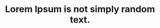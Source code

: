 ---
layout: news 
title: Lorem Ipsum is not simply random text.
permalink: "/post/2016-3-3-new-blog-file/"
category: workout
published-date: 3rd March,2016
blog-exercise-image: /assets/img/blog-asana.png
blog-discription : Contrary to popular belief, Lorem Ipsum is not simply random text. It has roots in a piece of classical Latin literature from 45 BC, making it over 2000 years old. Richard McClintock, a Latin professor at Hampden-Sydney College in Virginia, looked up one of the more obscure Latin words, consectetur, from a Lorem Ipsum passage, and going through the cites of the word in classical literature, discovered the undoubtable source. Lorem Ipsum comes from sections 1.10.32 and 1.10.33 of "de Finibus Bonorum et Malorum" (The Extremes of Good and Evil) by Cicero, written in 45 BC. This book is a treatise on the theory of ethics, very popular during the Renaissance. The first line of Lorem Ipsum, "Lorem ipsum dolor sit amet..", comes from a line in section 1.10.32.
blog-discription2 : All the Lorem Ipsum generators on the Internet tend to repeat predefined chunks as necessary, making this the first true generator on the Internet.
---